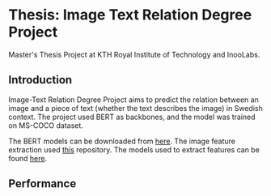 # Thesis: Image Text Relation Degree Project

Master's Thesis Project at KTH Royal Institute of Technology and InooLabs.

## Introduction
Image-Text Relation Degree Project aims to predict the relation between an image and a piece of text (whether the text describes the image) in Swedish context. The project used BERT as backbones, and the model was trained on MS-COCO dataset.

The BERT models can be downloaded from [here](https://huggingface.co/models). The image feature extraction used [this](https://github.com/airsplay/py-bottom-up-attention) repository. The models used to extract features can be found [here](https://github.com/facebookresearch/detectron2/blob/main/MODEL_ZOO.md). 

## Performance
